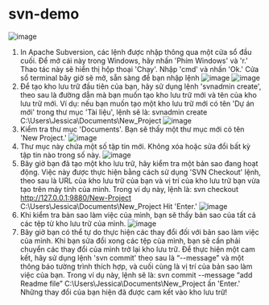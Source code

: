 # svn-demo
![image](https://github.com/bqminh30/svn-demo/assets/64219602/74f4066e-8789-4fa7-bc21-43ab22607b22)
1. In Apache Subversion, các lệnh được nhập thông qua một cửa sổ đầu cuối. Để mở cái này trong Windows, hãy nhấn 'Phím Windows' và 'r.' Thao tác này sẽ hiển thị hộp thoại 'Chạy'. Nhập 'cmd' và nhấn 'Ok.' Cửa sổ terminal bây giờ sẽ mở, sẵn sàng để bạn nhập lệnh
![image](https://github.com/bqminh30/svn-demo/assets/64219602/9ec9e247-54b2-4c79-86d7-5ec11c536d7f)
![image](https://github.com/bqminh30/svn-demo/assets/64219602/eea4c479-c298-43cf-9eb4-c2b82a01afa7)
2. Để tạo kho lưu trữ đầu tiên của bạn, hãy sử dụng lệnh 'svnadmin create', theo sau là đường dẫn mà bạn muốn tạo kho lưu trữ mới và tên của kho lưu trữ mới. Ví dụ: nếu bạn muốn tạo một kho lưu trữ mới có tên 'Dự án mới' trong thư mục 'Tài liệu', lệnh sẽ là: svnadmin create C:\Users\Jessica\Documents\New_Project
![image](https://github.com/bqminh30/svn-demo/assets/64219602/78f5f9c2-cee4-43ae-b906-a30d147856c8)
3. Kiểm tra thư mục 'Documents'. Bạn sẽ thấy một thư mục mới có tên 'New Project.'
![image](https://github.com/bqminh30/svn-demo/assets/64219602/24435def-0651-451a-b58f-bda3295f22e2)
4. Thư mục này chứa một số tập tin mới. Không xóa hoặc sửa đổi bất kỳ tập tin nào trong số này.
![image](https://github.com/bqminh30/svn-demo/assets/64219602/023cfafb-30e3-4822-b927-df37ba703674)
5. Bây giờ bạn đã tạo một kho lưu trữ, hãy kiểm tra một bản sao đang hoạt động. Việc này được thực hiện bằng cách sử dụng 'SVN Checkout' lệnh, theo sau là URL của kho lưu trữ của bạn và vị trí của kho lưu trữ bạn vừa tạo trên máy tính của mình. Trong ví dụ này, lệnh là: svn checkout http://127.0.0.1:9880/New-Project C:\Users\Jessica\Documents\New_Project Hit 'Enter.'
![image](https://github.com/bqminh30/svn-demo/assets/64219602/563f7327-0907-4cf1-9dff-123f8756ec72)
6. Khi kiểm tra bản sao làm việc của mình, bạn sẽ thấy bản sao của tất cả các tệp từ kho lưu trữ của mình.
![image](https://github.com/bqminh30/svn-demo/assets/64219602/d289accf-043b-4487-bf94-f163db63249b)
7. Bây giờ bạn có thể tự do thực hiện các thay đổi đối với bản sao làm việc của mình. Khi bạn sửa đổi xong các tệp của mình, bạn sẽ cần phải chuyển các thay đổi của mình trở lại kho lưu trữ. Để thực hiện một cam kết, hãy sử dụng lệnh 'svn commit' theo sau là “--message” và một thông báo tường trình thích hợp, và cuối cùng là vị trí của bản sao làm việc của bạn. Trong ví dụ này, lệnh sẽ là: svn commit --message “add Readme file”
C:\Users\Jessica\Documents\New_Project ấn 'Enter.'
Những thay đổi của bạn hiện đã được cam kết vào kho lưu trữ!

